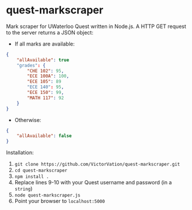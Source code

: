quest-markscraper
=================

Mark scraper for UWaterloo Quest written in Node.js. A HTTP GET request to the server returns a JSON object:

* If all marks are available: 
```JSON
{
	"allAvailable": true
	"grades": {
    	"CHE 102": 95,
    	"ECE 100A": 100,
    	"ECE 105": 89
    	"ECE 140": 95,
    	"ECE 150": 99,
    	"MATH 117": 92
    }
}
```
* Otherwise:
```JSON
{
    "allAvailable": false
}
```

Installation:

1. `git clone https://github.com/VictorVation/quest-markscraper.git`
2. `cd quest-markscraper`
3. `npm install .`
4. Replace lines 9-10 with your Quest username and password (in a `string`) 
5. `node quest-markscraper.js`
6. Point your browser to `localhost:5000`
